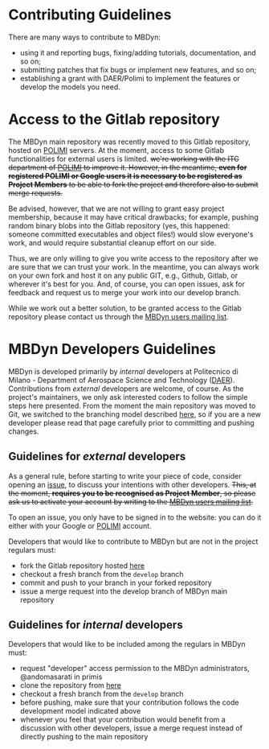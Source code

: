 # Contributing Guidelines
There are many ways to contribute to MBDyn:

 - using it and reporting bugs, fixing/adding tutorials, documentation, and so on;
 - submitting patches that fix bugs or implement new features, and so on;
 - establishing a grant with DAER/Polimi to implement the features or develop 
   the models you need.

# Access to the Gitlab repository
The MBDyn main repository was recently moved to this Gitlab repository, 
hosted on 
[POLIMI](https://www.polimi.it/) servers. At the moment, access to some
Gitlab functionalities for external users is limited. 
~~we're working with 
the ITC department of [POLIMI](https://www.polimi.it/) to improve it. 
However, in the meantime,
**even for registered POLIMI or Google users it is necessary to be registered as Project Members**
to be able to fork the project and therefore also to submit merge requests.~~


Be advised, however, that we are not willing to grant easy project membership,
because it may have critical drawbacks; for example,
pushing random binary blobs into the Gitlab repository
(yes, this happened: someone committed executables and object files!) 
would slow everyone's work, and would require substantial cleanup effort on our side.

Thus, we are only willing to give you write access to the repository after we are sure that we can
trust your work. In the meantime, you can always work on your own fork and host it on any public GIT,
e.g., Github, Gitlab, or wherever it's best for you. And, of course, you can open
issues, ask for feedback and request us to merge your work into our develop branch.

While we work out a better solution, to be granted
access to the Gitlab repository please contact us through the 
[MBDyn users mailing list](https://www.mbdyn.org/?Mailing_Lists).

# MBDyn Developers Guidelines
MBDyn is developed primarily by _internal_ developers at Politecnico di 
Milano - Department of Aerospace Science and Technology 
([DAER](http://www.aero.polimi.it/)).  
Contributions from _external_ developers are welcome, of course.
As the project's maintainers, we only ask interested coders to follow the 
simple steps here presented.
From the moment the main repository was moved to Git, we switched to the branching 
model described [here](https://nvie.com/posts/a-successful-git-branching-model/), 
so if you are a new developer please read that page carefully prior to committing
and pushing changes.

## Guidelines for _external_ developers
As a general rule, before starting to write your piece of code, consider opening an 
[issue](https://gitlab.com/help/user/project/issues/index.md), to discuss your intentions
with other developers. 
~~This, at the moment, **requires you to be
recognised as Project Member**, so please ask us to activate your account by 
writing to the [MBDyn users mailing list](https://www.mbdyn.org/?Mailing_Lists).~~

To open an issue, you only have to be signed in to the website: you can do it either with 
your Google or [POLIMI](https://www.polimi.it/) account.


Developers that would like to contribute to MBDyn but are not in the project
regulars must:
 - fork the Gitlab repository hosted [here](https://gitlab.polimi.it/Pub/mbdyn.git)
 - checkout a fresh branch from the `develop` branch
 - commit and push to your branch in your forked repository
 - issue a merge request into the develop branch of MBDyn main repository

## Guidelines for _internal_ developers
Developers that would like to be included among the regulars in MBDyn must:

 - request "developer" access permission to the MBDyn administrators, 
      @andomasarati in primis
 - clone the repository from [here](https://gitlab.polimi.it/Pub/mbdyn.git)
 - checkout a fresh branch from the `develop` branch
 - before pushing, make sure that your contribution follows the code development model 
      indicated above
 - whenever you feel that your contribution would benefit from a discussion
      with other developers, issue a merge request instead of directly pushing
      to the main repository


